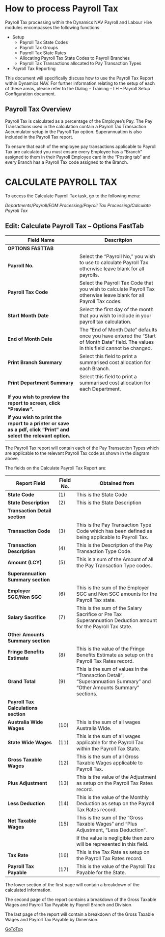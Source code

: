 # How to process Payroll Tax


Payroll Tax processing within the Dynamics NAV Payroll and Labour Hire modules encompasses the following functions:  

- Setup
  - Payroll Tax State Codes
  - Payroll Tax Groups
  - Payroll Tax State Rates
  - Allocating Payroll Tax State Codes to Payroll Branches
  - Payroll Tax Transactions allocated to Pay Transaction Types
- Payroll Tax Reporting

This document will specifically discuss how to use the Payroll Tax Report within Dynamics NAV.  For further information relating to the setup of each of these areas, please refer to the Dialog – Training – LH – Payroll Setup Configuration document.

## Payroll Tax Overview

Payroll Tax is calculated as a percentage of the Employee’s Pay. The Pay Transactions used in the calculation contain a Payroll Tax Transaction Accumulator setup in the Payroll Tax option. Superannuation is also included in the Payroll Tax report.

To ensure that each of the employee pay transactions applicable to Payroll Tax are calculated you must ensure every Employee has a “Branch” assigned to them in their Payroll Employee card in the “Posting tab” and every Branch has a Payroll Tax code assigned to the Branch.

# CALCULATE PAYROLL TAX

To access the Calculate Payroll Tax task, go to the following menu:

*Departments/Payroll/EOM Processing/Payroll Tax Processing/Calculate Payroll Tax*
 
## Edit: Calculate Payroll Tax – Options FastTab

|Field Name|Descritpion|
|------------------------------------|-------------------------------|
|**OPTIONS FASTTAB**||
|**Payroll No.**|Select the “Payroll No,” you wish to use to calculate Payroll Tax otherwise leave blank for all payrolls.|
|**Payroll Tax Code**|Select the Payroll Tax Code that you wish to calculate Payroll Tax otherwise leave blank for all Payroll Tax codes.|
|**Start Month Date**|Select the first day of the month that you wish to include in your payroll tax calculation.|
|**End of Month Date**|The “End of Month Date” defaults once you have entered the “Start of Month Date” field. The values in this field cannot be changed.|
|**Print Branch Summary**|Select this field to print a summarised cost allocation for each Branch.|
|**Print Department Summary**|Select this field to print a summarised cost allocation for each Department.|
|**If you wish to preview the report to screen, click “Preview”.**||
|**If you wish to print the report to a printer or save as a pdf, click “Print” and select the relevant option.**||
 

The Payroll Tax report will contain each of the Pay Transaction Types which are applicable to the relevant Payroll Tax code as shown in the diagram above.

The fields on the Calculate Payroll Tax Report are:

|Report Field|Field No.|Obtained from|
|------------------------------------|-----|---------------------------------------------------|
|**State Code**|(1)|This is the State Code|
|**State Description**|(2)|This is the State Description|
|**Transaction Detail section**|
|**Transaction Code**|(3)|This is the Pay Transaction Type Code which has been defined as being applicable to Payroll Tax.|
|**Transaction Description**|(4)|This is the Description of the Pay Transaction Type Code.|
|**Amount (LCY)**|(5)|This is a sum of the Amount of all the Pay Transaction Type codes.|
|**Superannuation Summary section**|
|**Employer SGC/Non SGC**|(6)|This is the sum of the Employer SGC and Non SGC amounts for the Payroll Tax state.|
|**Salary Sacrifice**|(7)|This is the sum of the Salary Sacrifice or Pre Tax Superannuation Deduction amount for the Payroll Tax state.|
|**Other Amounts Summary section**|
|**Fringe Benefits Estimate**|(8)|This is the value of the Fringe Benefits Estimate as setup on the Payroll Tax Rates record.|
|**Grand Total**|(9)|This is the sum of values in the “Transaction Detail”, “Superannuation Summary” and “Other Amounts Summary” sections.|
|**Payroll Tax Calculations section**|
|**Australia Wide Wages**|(10)|This is the sum of all wages Australia Wide.|
|**State Wide Wages**|(11)|This is the sum of all wages applicable for the Payroll Tax within the Payroll Tax State.|
|**Gross Taxable Wages**|(12)|This is the sum of all Gross Taxable Wages applicable to Payroll Tax.|
|**Plus Adjustment**|(13)|This is the value of the Adjustment as setup on the Payroll Tax Rates record.|
|**Less Deduction**|(14)|This is the value of the Monthly Deduction as setup on the Payroll Tax Rates record.|
|**Net Taxable Wages**|(15)|This is the sum of the “Gross Taxable Wages” and “Plus Adjustment, “Less Deduction”.|
|||If the value is negligible then zero will be represented in this field.|
|**Tax Rate**|(16)|This is the Tax Rate as setup on the Payroll Tax Rates record.|
|**Payroll Tax Payable**|(17)|This is the value of the Payroll Tax Payable for the State.|



The lower section of the first page will contain a breakdown of the calculated information.

The second page of the report contains a breakdown of the Gross Taxable Wages and Payroll Tax Payable by Payroll Branch and Division.

The last page of the report will contain a breakdown of the Gross Taxable Wages and Payroll Tax Payable by Dimension.

[GoToTop](#how-to-process-payroll-tax)
